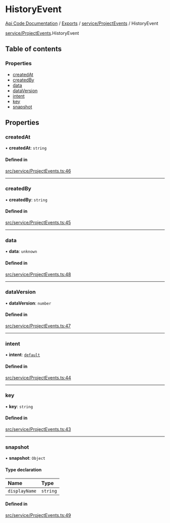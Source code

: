 # HistoryEvent
 
[Api Code Documentation](../README.md) / [Exports](../modules.md) / [service/ProjectEvents](../modules/service_ProjectEvents.md) / HistoryEvent

[service/ProjectEvents](../modules/service_ProjectEvents.md).HistoryEvent

## Table of contents

### Properties

- [createdAt](service_ProjectEvents.HistoryEvent.md#createdat)
- [createdBy](service_ProjectEvents.HistoryEvent.md#createdby)
- [data](service_ProjectEvents.HistoryEvent.md#data)
- [dataVersion](service_ProjectEvents.HistoryEvent.md#dataversion)
- [intent](service_ProjectEvents.HistoryEvent.md#intent)
- [key](service_ProjectEvents.HistoryEvent.md#key)
- [snapshot](service_ProjectEvents.HistoryEvent.md#snapshot)

## Properties

### createdAt

• **createdAt**: `string`

#### Defined in

[src/service/ProjectEvents.ts:46](https://github.com/openkfw/TruBudget/blob/1602d8b/api/src/service/ProjectEvents.ts#L46)

___

### createdBy

• **createdBy**: `string`

#### Defined in

[src/service/ProjectEvents.ts:45](https://github.com/openkfw/TruBudget/blob/1602d8b/api/src/service/ProjectEvents.ts#L45)

___

### data

• **data**: `unknown`

#### Defined in

[src/service/ProjectEvents.ts:48](https://github.com/openkfw/TruBudget/blob/1602d8b/api/src/service/ProjectEvents.ts#L48)

___

### dataVersion

• **dataVersion**: `number`

#### Defined in

[src/service/ProjectEvents.ts:47](https://github.com/openkfw/TruBudget/blob/1602d8b/api/src/service/ProjectEvents.ts#L47)

___

### intent

• **intent**: [`default`](../modules/authz_intents.md#default)

#### Defined in

[src/service/ProjectEvents.ts:44](https://github.com/openkfw/TruBudget/blob/1602d8b/api/src/service/ProjectEvents.ts#L44)

___

### key

• **key**: `string`

#### Defined in

[src/service/ProjectEvents.ts:43](https://github.com/openkfw/TruBudget/blob/1602d8b/api/src/service/ProjectEvents.ts#L43)

___

### snapshot

• **snapshot**: `Object`

#### Type declaration

| Name | Type |
| :------ | :------ |
| `displayName` | `string` |

#### Defined in

[src/service/ProjectEvents.ts:49](https://github.com/openkfw/TruBudget/blob/1602d8b/api/src/service/ProjectEvents.ts#L49)
